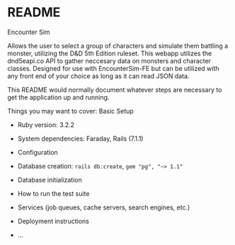 # README
</h1>Encounter Sim</h1<>

Allows the user to select a group of characters and simulate them battling a monster, utilizing the D&D 5th Edition ruleset.
This webapp utilizes the dnd5eapi.co API to gather neccesary data on monsters and character classes.
Designed for use with EncounterSim-FE but can be utilized with any front end of your choice as long as it can read JSON data.

This README would normally document whatever steps are necessary to get the
application up and running.

Things you may want to cover:
Basic Setup
* Ruby version: 3.2.2

* System dependencies: Faraday, Rails (7.1.1)

* Configuration

* Database creation: `rails db:create`, `gem "pg", "~> 1.1"`

* Database initialization

* How to run the test suite

* Services (job queues, cache servers, search engines, etc.)

* Deployment instructions

* ...
